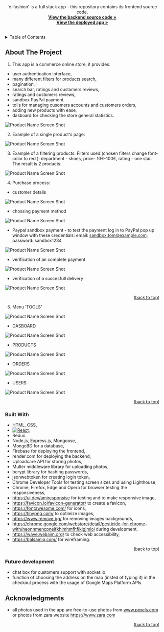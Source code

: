 
<a name="readme-top"></a>




<!-- PROJECT LOGO -->
<br />
<div align="center">


  <p>
    'e-fashion' is a full stack app - this repository contains its frontend source code.
    <br />
      <a href="https://github.com/spatulatom/e-store-redux-mern-backend"><strong>View the backend source code »</strong></a>
    <br />
    <a href="https://e-fashion-dc7d0.web.app/"><strong>View the deployed app »</strong></a>
    <br />
    <br />
   
  </p>
</div>



<!-- TABLE OF CONTENTS -->
<details>
  <summary>Table of Contents</summary>
  <ol>
    <li><a href="#about-the-project">About The Project</a></li>
    <li><a href="#built-with">Built With</a></li>
    <li><a href="#acknowledgments">Acknowledgments</a></li>
  </ol>
</details>



<!-- ABOUT THE PROJECT -->
## About The Project

1. This app is a commerce online store, it provides:
* user authentication interface,
* many different filters for products search,
* pagination,
* search bar,  ratings and customers reviews,
* ratings and customers reviews,
* sandbox PayPal payment,
* tolls for managing cusomers accounts and customers orders,
* adding new products with ease,
* dasboard for checking the store general statistics.


![Product Name Screen Shot](images/e-fashion3.png)


2. Example of a single product's page:

![Product Name Screen Shot](images/e-fashion5.png)

3. Example of a filtering products. Filters used (chosen filters change font-color to red ): department - shoes, price- 10€-100€, rating - one star. The result is 2 products:

![Product Name Screen Shot](images/e-fashion2.png)


4. Purchase process:

* customer details

![Product Name Screen Shot](images/e-fashion6.png)

* chossing payment method

![Product Name Screen Shot](images/e-fashion7.png)

* Paypal sandbox payment - to test the payment log in to PayPal pop up window with these credentials:
email: sandbox.tom@example.com, password: sandbox1234

![Product Name Screen Shot](images/e-fashion8.png)

* verification of an complete payment

![Product Name Screen Shot](images/e-fashion9.png)

* verification of  a succesfull delivery

![Product Name Screen Shot](images/e-fashion10.png)


<p align="right">(<a href="#readme-top">back to top</a>)</p>



5. Menu 'TOOLS' 

![Product Name Screen Shot](images/e-fashion11.png)

* DASBOARD

![Product Name Screen Shot](images/e-fashion12.png)

* PRODUCTS

![Product Name Screen Shot](images/e-fashion13.png)

* ORDERS

![Product Name Screen Shot](images/e-fashion14.png)

* USERS

![Product Name Screen Shot](images/e-fashion15.png)



<p align="right">(<a href="#readme-top">back to top</a>)</p>






### Built With

* HTML, CSS,
* [![React][React.js]][React-url],
* Redux
* Node.js, Express.js, Mongoose, 
* MongoBD for a database,
* Firebase for deploying the frontend,
* render.com for deploying the backend,
* Uploadcare API for storing photos,
* Multer middleware library for uploading photos,
* bcrypt library for hashing passwords,
* jsonwebtoken for creating login token,
* Chrome Developer Tools for testing screen sizes and using Lighthouse,
* Chrome, Firefox, Edge and Opera for browser testing the responsiveness,
* https://ui.dev/amiresponsive for testing and to make responsive image,
* https://favicon.io/favicon-generator/ to create a favicon,
* https://fontawesome.com/ for icons,
* https://tinypng.com/ to optimize images,
* https://www.remove.bg/ for removing images backgrounds,
* https://chrome.google.com/webstore/detail/pesticide-for-chrome-with/neonnmencpneifkhlmhmfhfiklgjmloi during development,
* https://wave.webaim.org/ to check web accessibility,
* https://balsamiq.com/ for wireframing.



<p align="right">(<a href="#readme-top">back to top</a>)</p>


### Future development
* chat box for customers support with socket.io
* function of choosing the address on the map (insted of typing it) in the checkout process with the
usage of Google Maps Platform APIs



<!-- ACKNOWLEDGMENTS -->
## Acknowledgments

* all photos used in the app are free-to-use photos from www.pexels.com or photos from zara website https://www.zara.com



<p align="right">(<a href="#readme-top">back to top</a>)</p>



<!-- MARKDOWN LINKS & IMAGES -->

[linkedin-shield]: https://img.shields.io/badge/-LinkedIn-black.svg?style=for-the-badge&logo=linkedin&colorB=555
[linkedin-url]: https://www.linkedin.com/in/tomasz-s-069249244/
[product-screenshot]: images/screenshot.png
[Next.js]: https://img.shields.io/badge/next.js-000000?style=for-the-badge&logo=nextdotjs&logoColor=white
[Next-url]: https://nextjs.org/
[React.js]: https://img.shields.io/badge/React-20232A?style=for-the-badge&logo=react&logoColor=61DAFB
[React-url]: https://reactjs.org/
[Vue.js]: https://img.shields.io/badge/Vue.js-35495E?style=for-the-badge&logo=vuedotjs&logoColor=4FC08D
[Vue-url]: https://vuejs.org/
[Angular.io]: https://img.shields.io/badge/Angular-DD0031?style=for-the-badge&logo=angular&logoColor=white
[Angular-url]: https://angular.io/
[Svelte.dev]: https://img.shields.io/badge/Svelte-4A4A55?style=for-the-badge&logo=svelte&logoColor=FF3E00
[Svelte-url]: https://svelte.dev/
[Laravel.com]: https://img.shields.io/badge/Laravel-FF2D20?style=for-the-badge&logo=laravel&logoColor=white
[Laravel-url]: https://laravel.com
[Bootstrap.com]: https://img.shields.io/badge/Bootstrap-563D7C?style=for-the-badge&logo=bootstrap&logoColor=white
[Bootstrap-url]: https://getbootstrap.com
[JQuery.com]: https://img.shields.io/badge/jQuery-0769AD?style=for-the-badge&logo=jquery&logoColor=white
[JQuery-url]: https://jquery.com 
